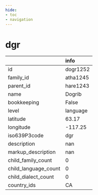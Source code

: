 ```yaml
---
hide:
- toc
- navigation
---
```

# dgr
|                      | info     |
|:---------------------|:---------|
| id                   | dogr1252 |
| family_id            | atha1245 |
| parent_id            | hare1243 |
| name                 | Dogrib   |
| bookkeeping          | False    |
| level                | language |
| latitude             | 63.17    |
| longitude            | -117.25  |
| iso639P3code         | dgr      |
| description          | nan      |
| markup_description   | nan      |
| child_family_count   | 0        |
| child_language_count | 0        |
| child_dialect_count  | 0        |
| country_ids          | CA       |